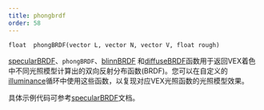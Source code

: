 ```yaml
---
title: phongbrdf
order: 58
---
```

`float  phongBRDF(vector L, vector N, vector V, float rough)`

[specularBRDF](specularBRDF.html "返回VEX着色中使用的不同光照模型计算出的BRDF值")、`phongBRDF`、[blinnBRDF](blinnBRDF.html)
和[diffuseBRDF](diffuseBRDF.html)函数用于返回VEX着色中不同光照模型计算出的双向反射分布函数(BRDF)。您可以在自定义的[illuminance](./illuminance "遍历场景中所有光源，为每个光源调用光照着色器来设置Cl和L全局变量")循环中使用这些函数，以复现对应VEX光照函数的光照模型效果。

具体示例代码可参考[specularBRDF](specularBRDF.html "返回VEX着色中使用的不同光照模型计算出的BRDF值")文档。
